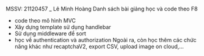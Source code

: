 MSSV: 21120457 _ Lê Minh Hoàng
Danh sách bài giảng học và code theo F8
+ code theo mô hình MVC
+ Xây dựng template sử dụng handlebar
+ Sử dụng middleware để sort
+ học về authentication và authorization
Ngoài ra, còn học thêm các chức năng khác như recaptchaV2, export CSV, upload image on cloud,...
